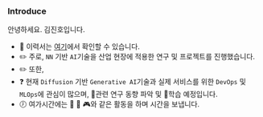 ### Introduce
안녕하세요. 김진호입니다. 

* :pencil: 이력서는 [여기](https://violet0929.github.io)에서 확인할 수 있습니다.
* :pencil2: 주로, ```NN``` 기반 ```AI```기술을 산업 현장에 적용한 연구 및 프로젝트를 진행했습니다.
* :pencil2: 또한, 
* :question: 현재 ```Diffusion``` 기반 ```Generative AI```기술과 실제 서비스를 위한 ```DevOps``` 및 ```MLOps```에 관심이 많으며, :page_facing_up:관련 연구 동향 파악 및 :book:학습 예정입니다.
* :clock7: 여가시간에는 :musical_note: :walking: :video_game:와 같은 활동을 하며 시간을 보냅니다.
